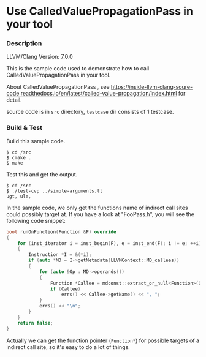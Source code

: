 # Use CalledValuePropagationPass in your tool

### Description

LLVM/Clang Version: 7.0.0

This is the sample code used to demonstrate how to call CalledValuePropagationPass in your tool.

About CalledValuePropagationPass , see https://inside-llvm-clang-soure-code.readthedocs.io/en/latest/called-value-propagation/index.html for detail.

source code is in `src` directory, `testcase`  dir consists of 1 testcase.

### Build & Test

Build this sample code.

```shell
$ cd /src
$ cmake .
$ make
```

Test this and get the output.

```shell
$ cd /src
$ ./test-cvp ../simple-arguments.ll
ugt, ule, 
```

In the sample code, we only get the functions name of indirect call sites could possibly target at. If you have a look at "FooPass.h", you will see the following code snippet:

```c++
bool runOnFunction(Function &F) override
{
    for (inst_iterator i = inst_begin(F), e = inst_end(F); i != e; ++i)
    {
        Instruction *I = &(*i);
        if (auto *MD = I->getMetadata(LLVMContext::MD_callees))
        {
            for (auto &Op : MD->operands())
            {
                Function *Callee = mdconst::extract_or_null<Function>(Op);
                if (Callee)
                    errs() << Callee->getName() << ", ";
            }
            errs() << "\n";
        }
    }
    return false;
} 
```
Actually we can get the function pointer (`Function*`) for possible targets of a indirect call site, so it's easy to do a lot of things.
